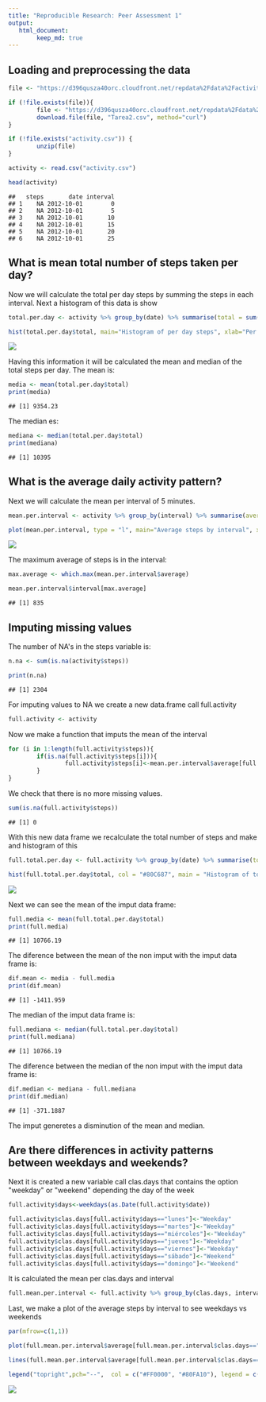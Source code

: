 ```yaml
---
title: "Reproducible Research: Peer Assessment 1"
output: 
   html_document: 
        keep_md: true
---
```






## Loading and preprocessing the data


```r
file <- "https://d396qusza40orc.cloudfront.net/repdata%2Fdata%2Factivity.zip"

if (!file.exists(file)){
        file <- "https://d396qusza40orc.cloudfront.net/repdata%2Fdata%2Factivity.zip"
        download.file(file, "Tarea2.csv", method="curl")
}  

if (!file.exists("activity.csv")) { 
        unzip(file) 
}

activity <- read.csv("activity.csv")

head(activity)
```

```
##   steps       date interval
## 1    NA 2012-10-01        0
## 2    NA 2012-10-01        5
## 3    NA 2012-10-01       10
## 4    NA 2012-10-01       15
## 5    NA 2012-10-01       20
## 6    NA 2012-10-01       25
```


## What is mean total number of steps taken per day?

Now we will calculate the total per day steps by summing the steps in each interval.
Next a histogram of this data is show


```r
total.per.day <- activity %>% group_by(date) %>% summarise(total = sum(steps, na.rm = TRUE))

hist(total.per.day$total, main="Histogram of per day steps", xlab="Per day steps", col = "#80C610")
```

![](PA1_template_files/figure-html/totalperday-1.png)<!-- -->

Having this information it will be calculated the mean and median of the total steps per day.
The mean is:


```r
media <- mean(total.per.day$total)
print(media)
```

```
## [1] 9354.23
```


The median es:


```r
mediana <- median(total.per.day$total)
print(mediana)
```

```
## [1] 10395
```


## What is the average daily activity pattern?

Next we will calculate the mean per interval of 5 minutes. 


```r
mean.per.interval <- activity %>% group_by(interval) %>% summarise(average = mean(steps, na.rm = TRUE))

plot(mean.per.interval, type = "l", main="Average steps by interval", xlab="Interval", ylab="Step Average", col = "#80C687")
```

![](PA1_template_files/figure-html/meanperinterval-1.png)<!-- -->

The maximum average of steps is in the interval:


```r
max.average <- which.max(mean.per.interval$average)

mean.per.interval$interval[max.average] 
```

```
## [1] 835
```

## Imputing missing values

The number of NA's in the steps variable is:


```r
n.na <- sum(is.na(activity$steps))

print(n.na)
```

```
## [1] 2304
```

For imputing values to NA we create a new data.frame call full.activity


```r
full.activity <- activity
```

Now we make a function that imputs the mean of the interval 


```r
for (i in 1:length(full.activity$steps)){
        if(is.na(full.activity$steps[i])){
                full.activity$steps[i]<-mean.per.interval$average[full.activity$interval[i]==mean.per.interval$interval]
        }
}
```

We check that there is no more missing values.


```r
sum(is.na(full.activity$steps))
```

```
## [1] 0
```

With this new data frame we recalculate the total number of steps and make and histogram of this


```r
full.total.per.day <- full.activity %>% group_by(date) %>% summarise(total = sum(steps, na.rm = TRUE))

hist(full.total.per.day$total, col = "#80C687", main = "Histogram of total per day steps", xlab = "Per day steps")
```

![](PA1_template_files/figure-html/totalperdayimput-1.png)<!-- -->

Next we can see the mean of the imput data frame:


```r
full.media <- mean(full.total.per.day$total)
print(full.media)
```

```
## [1] 10766.19
```

The diference between the mean of the non imput with the imput data frame is:


```r
dif.mean <- media - full.media
print(dif.mean)
```

```
## [1] -1411.959
```

The median of the imput data frame is:


```r
full.mediana <- median(full.total.per.day$total)
print(full.mediana)
```

```
## [1] 10766.19
```

The diference between the median of the non imput with the imput data frame is:


```r
dif.median <- mediana - full.mediana
print(dif.median)
```

```
## [1] -371.1887
```

The imput generetes a disminution of the mean and median.

## Are there differences in activity patterns between weekdays and weekends?

Next it is created a new variable call clas.days that contains the option "weekday" or "weekend" depending the day of the week


```r
full.activity$days<-weekdays(as.Date(full.activity$date))

full.activity$clas.days[full.activity$days=="lunes"]<-"Weekday"
full.activity$clas.days[full.activity$days=="martes"]<-"Weekday"
full.activity$clas.days[full.activity$days=="miércoles"]<-"Weekday"
full.activity$clas.days[full.activity$days=="jueves"]<-"Weekday"
full.activity$clas.days[full.activity$days=="viernes"]<-"Weekday"
full.activity$clas.days[full.activity$days=="sábado"]<-"Weekend"
full.activity$clas.days[full.activity$days=="domingo"]<-"Weekend"
```

It is calculated the mean per clas.days and interval


```r
full.mean.per.interval <- full.activity %>% group_by(clas.days, interval) %>% summarise(average = mean(steps, na.rm = TRUE))
```

Last, we make a plot of the average steps by interval to see weekdays vs weekends


```r
par(mfrow=c(1,1))

plot(full.mean.per.interval$average[full.mean.per.interval$clas.days=="Weekday"] ~ full.mean.per.interval$interval[full.mean.per.interval$clas.days=="Weekday"], type = "l", main="Average steps by interval by weekdays vs weekends", xlab="Interval", ylab="Step Average", col = "#FF0000")

lines(full.mean.per.interval$average[full.mean.per.interval$clas.days=="Weekend"]  ~ full.mean.per.interval$interval[full.mean.per.interval$clas.days=="Weekend"], type = "l", col = "#80FA10")

legend("topright",pch="--",  col = c("#FF0000", "#80FA10"), legend = c("Weekdays", "Weekends"))
```

![](PA1_template_files/figure-html/unnamed-chunk-3-1.png)<!-- -->




